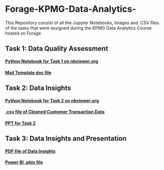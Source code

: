 # Forage-KPMG-Data-Analytics-
This Repository consist of all the Jupyter Notebooks, Images and .CSV files of the tasks that were assigned during the KPMG Data Analytics Course hosted on Forage

## Task 1: Data Quality Assessment
#### [Python Notebook for Task 1 on nbviewer.org](https://nbviewer.org/github/ADVAIT135/Forage-KPMG-Data-Analytics-/blob/e63d41164117e6be2a04150867201d30c490c016/Task%201%3A%20Data%20Quality%20Assessment/Forage%20KPMG%20Data%20Analytics%20Task%201-%20Data%20Quality%20Assessment.ipynb)
#### [Mail Template doc file](https://view.officeapps.live.com/op/view.aspx?src=https%3A%2F%2Fraw.githubusercontent.com%2FADVAIT135%2FForage-KPMG-Data-Analytics-%2Fmain%2FTask%25201%253A%2520Data%2520Quality%2520Assessment%2FForage%2520KPMG%2520Data%2520Analytics%2520Task%25201%2520Data%2520Quality%2520Assessment.docx&wdOrigin=BROWSELINK)


## Task 2: Data Insights
#### [Python Notebook for Task 2 on nbviewer.org](https://nbviewer.org/github/ADVAIT135/Forage-KPMG-Data-Analytics-/blob/a1388da9fd166feb5c52c6705b73910f04c7c3e8/Task%202%3A%20Data%20Insights/Forage%20KPMG%20Data%20Analytics%20Task%202%20-%20Data%20Insights.ipynb)
#### [.csv file of Cleaned Customer Transaction Data](https://raw.githubusercontent.com/ADVAIT135/Forage-KPMG-Data-Analytics-/main/Task%202%3A%20Data%20Insights/Cleaned%20customer%20transaction%20data.csv)
#### [PPT for Task 2](https://view.officeapps.live.com/op/view.aspx?src=https%3A%2F%2Fraw.githubusercontent.com%2FADVAIT135%2FForage-KPMG-Data-Analytics-%2Fmain%2FTask%25202%253A%2520Data%2520Insights%2FForage%2520KPMG%2520Data%2520Analytics%2520Task%25202%2520-%2520%2520Data%2520Insights.pptx&wdOrigin=BROWSELINK)


## Task 3: Data Insights and Presentation
#### [PDF file of Data Insights](https://github.com/ADVAIT135/Forage-KPMG-Data-Analytics-/blob/5203da6a900db82e3b42c990a7d7540fe935e413/Task%203%3A%20Data%20Insights%20and%20Presentation/Forage%20KPMG%20Data%20Analytics%20Task%203-%20Data%20Insights%20and%20Presentation.pdf)

#### [Power BI .pbix file](https://github.com/ADVAIT135/Forage-KPMG-Data-Analytics-/blob/5203da6a900db82e3b42c990a7d7540fe935e413/Task%203%3A%20Data%20Insights%20and%20Presentation/Forage%20KPMG%20Data%20Analytics%20Task%203-%20Data%20Insights%20and%20Presentation.pbix)
